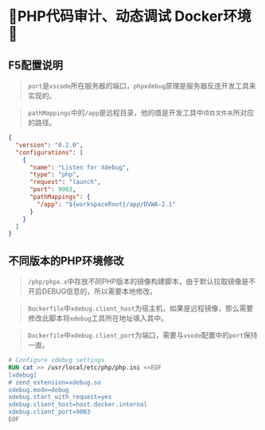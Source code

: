 # 🎉PHP代码审计、动态调试 Docker环境🎉


## F5配置说明
> `port`是`vscode`所在服务器的端口，`phpxdebug`原理是服务器反连开发工具来实现的。

> `pathMappings`中的`/app`是远程目录，他的值是开发工具中`项目文件夹`所对应的路径。
```json
{
  "version": "0.2.0",
  "configurations": [
    {
      "name": "Listen for Xdebug",
      "type": "php",
      "request": "launch",
      "port": 9003,
      "pathMappings": {
        "/app": "${workspaceRoot}/app/DVWA-2.1"
      }
    }
  ]
}
```

## 不同版本的PHP环境修改
> `/php/phpx.x`中存放不同PHP版本的镜像构建脚本，由于默认拉取镜像是不开启DEBUG信息的，所以需要本地修改。

> `Dockerfile`中`xdebug.client_host`为宿主机，如果是远程镜像，那么需要修改此脚本将`xdebug`工具所在地址填入其中。

> `Dockerfile`中`xdebug.client_port`为端口，需要与`vsode`配置中的`port`保持一直。

```Dockerfile
# Configure xdebug settings
RUN cat >> /usr/local/etc/php/php.ini <<EOF
[xdebug]
# zend_extension=xdebug.so
xdebug.mode=debug
xdebug.start_with_request=yes
xdebug.client_host=host.docker.internal
xdebug.client_port=9003
EOF
```
